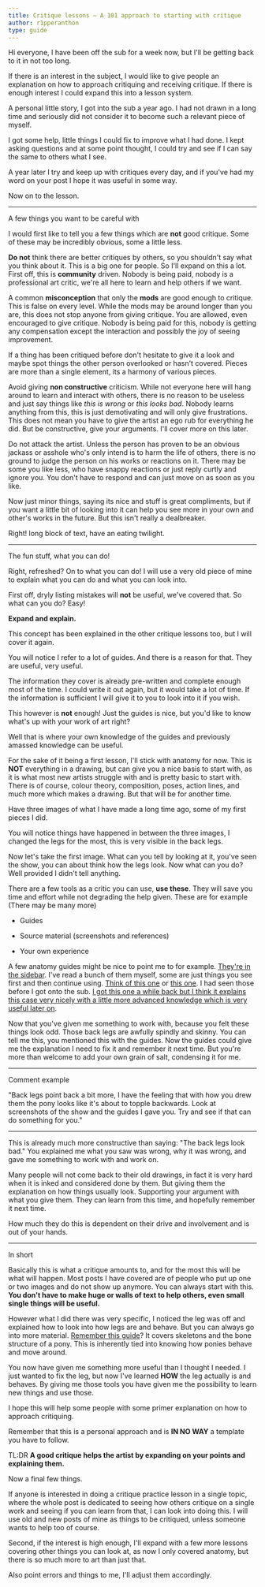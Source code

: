 ```yaml
---
title: Critique lessons – A 101 approach to starting with critique
author: r1pperanthon
type: guide
---
```

Hi everyone, I have been off the sub for a week now, but I'll be getting back to it in not too long.

If there is an interest in the subject, I would like to give people an explanation on how to approach critiquing and receiving critique. If there is enough interest I could expand this into a lesson system.

A personal little story, I got into the sub a year ago. I had not drawn in a long time and seriously did not consider it to become such a relevant piece of myself.

I got some help, little things I could fix to improve what I had done. I kept asking questions and at some point thought, I could try and see if I can say the same to others what I see.

A year later I try and keep up with critiques every day, and if you've had my word on your post I hope it was useful in some way.

<Ponymote mote="cheerteach" text=" "/>

Now on to the lesson.

-----

A few things you want to be careful with

I would first like to tell you a few things which are **not** good critique. Some of these may be incredibly obvious, some a little less.

**Do not** think there are better critiques by others, so you shouldn't say what you think about it. This is a big one for people. So I'll expand on this a lot. First off, this is **community** driven. Nobody is being paid, nobody is a professional art critic, we're all here to learn and help others if we want.

A common **misconception** that only the **mods** are good enough to critique. This is false on every level. While the mods may be around longer than you are, this does not stop anyone from giving critique. You are allowed, even encouraged to give critique. Nobody is being paid for this, nobody is getting any compensation except the interaction and possibly the joy of seeing improvement.

If a thing has been critiqued before don't hesitate to give it a look and maybe spot things the other person overlooked or hasn't covered. Pieces are more than a single element, its a harmony of various pieces.

Avoid giving **non constructive** criticism. While not everyone here will hang around to learn and interact with others, there is no reason to be useless and just say things like _this is wrong_ or _this looks bad_. Nobody learns anything from this, this is just demotivating and will only give frustrations. This does not mean you have to give the artist an ego rub for everything he did. But be constructive, give your arguments. I'll cover more on this later.

<Ponymote mote="aj22" text=" "/>

Do not attack the artist. Unless the person has proven to be an obvious jackass or asshole who's only intend is to harm the life of others, there is no ground to judge the person on his works or reactions on it. There may be some you like less, who have snappy reactions or just reply curtly and ignore you. You don't have to respond and can just move on as soon as you like.

Now just minor things, saying its nice and stuff is great compliments, but if you want a little bit of looking into it can help you see more in your own and other's works in the future. But this isn't really a dealbreaker.

Right! long block of text, have an eating twilight.
<Ponymote mote="omnom" text=" "/>

-----

The fun stuff, what you can do!

Right, refreshed? On to what you can do! I will use a very old piece of mine to explain what you can do and what you can look into.

First off, dryly listing mistakes will **not** be useful, we've covered that. So what can you do? Easy!

**Expand and explain.**

This concept has been explained in the other critique lessons too, but I will cover it again.

You will notice I refer to a lot of guides. And there is a reason for that. They are useful, very useful.

The information they cover is already pre-written and complete enough most of the time. I could write it out again, but it would take a lot of time. If the information is sufficient I will give it to you to look into it if you wish.

This however is **not** enough! Just the guides is nice, but you'd like to know what's up with your work of art right?

Well that is where your own knowledge of the guides and previously amassed knowledge can be useful.

For the sake of it being a first lesson, I'll stick with anatomy for now. This is **NOT** everything in a drawing, but can give you a nice basis to start with, as it is what most new artists struggle with and is pretty basic to start with. There is of course, colour theory, composition, poses, action lines, and much more which makes a drawing. But that will be for another time.

Have three images of what I have made a long time ago, some of my first pieces I did.

<GuideFullWidthImage :src="CritLessons1" href="http://fav.me/d4yzjle" caption="image 1"/>
<GuideFullWidthImage :src="CritLessons2" href="http://fav.me/d4z7cy7" caption="image 2"/>
<GuideFullWidthImage :src="CritLessons3" href="http://fav.me/d4zc10q" caption="image 3"/>

You will notice things have happened in between the three images, I changed the legs for the most, this is very visible in the back legs.

Now let's take the first image. What can you tell by looking at it, you've seen the show, you can about think how the legs look. Now what can you do? Well provided I didn't tell anything.

There are a few tools as a critic you can use, **use these**. They will save you time and effort while not degrading the help given. These are for example (There may be many more)

-   Guides

-   Source material (screenshots and references)

-   Your own experience

A few anatomy guides might be nice to point me to for example. [They're in the sidebar](http://www.reddit.com/r/MLPdrawingschool/wiki/guides). I've read a bunch of them myself, some are just things you see first and then continue using. [Think of this one](http://vertrev.deviantart.com/gallery/?offset=24#/d3c5364) or [this one](http://inkwell-pony.deviantart.com/art/My-Little-Pony-Study-199639760). I had seen those before I got onto the sub. [I got this one a while back but I think it explains this case very nicely with a little more advanced knowledge which is very useful later on](http://fav.me/d5q8u4l).

<Ponymote mote="ppdevious" text="how devious, making them learn this way"/>

Now that you've given me something to work with, because you felt these things look odd. Those back legs are awfully spindly and skinny. You can tell me this, you mentioned this with the guides. Now the guides could give me the explanation I need to fix it and remember it next time. But you're more than welcome to add your own grain of salt, condensing it for me.

-----

Comment example

"Back legs point back a bit more, I have the feeling that with how you drew them the pony looks like it's about to topple backwards. Look at screenshots of the show and the guides I gave you. Try and see if that can do something for you."

-----

This is already much more constructive than saying: "The back legs look bad." You explained me what you saw was wrong, why it was wrong, and gave me something to work with and work on.

Many people will not come back to their old drawings, in fact it is very hard when it is inked and considered done by them. But giving them the explanation on how things usually look. Supporting your argument with what you give them. They can learn from this time, and hopefully remember it next time.

How much they do this is dependent on their drive and involvement and is out of your hands.

<Ponymote mote="chibipinkie" text=" "/>

-----

In short

Basically this is what a critique amounts to, and for the most this will be what will happen. Most posts I have covered are of people who put up one or two images and do not show up anymore. You can always start with this. **You don't have to make huge or walls of text to help others, even small single things will be useful.**

However what I did there was very specific, I noticed the leg was off and explained how to look into how legs are and behave. But you can always go into more material. [Remember this guide](http://fav.me/d5q8u4l)? It covers skeletons and the bone structure of a pony. This is inherently tied into knowing how ponies behave and move around.

You now have given me something more useful than I thought I needed. I just wanted to fix the leg, but now I've learned **HOW** the leg actually is and behaves. By giving me those tools you have given me the possibility to learn new things and use those.

I hope this will help some people with some primer explanation on how to approach critiquing.

Remember that this is a personal approach and is **IN NO WAY** a template you have to follow.

TL:DR **A good critique helps the artist by expanding on your points and explaining them.**

Now a final few things.

If anyone is interested in doing a critique practice lesson in a single topic, where the whole post is dedicated to seeing how others critique on a single work and seeing if you can learn from that, I can look into doing this. I will use old and new posts of mine as things to be critiqued, unless someone wants to help too of course.

Second, if the interest is high enough, I'll expand with a few more lessons covering other things you can look at, as now I only covered anatomy, but there is so much more to art than just that.

<Ponymote mote="ppthis" text=" "/>

Also point errors and things to me, I'll adjust them accordingly.

<script setup lang="ts">
import CritLessons1 from './critique-lessons-1.jpg'
import CritLessons2 from './critique-lessons-2.jpg'
import CritLessons3 from './critique-lessons-3.jpg'
</script>

